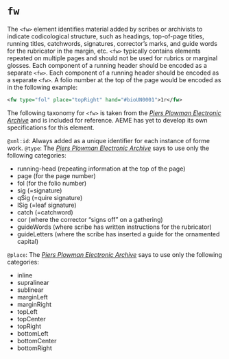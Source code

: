 # `fw`

The `<fw>` element identifies material added by scribes or archivists to indicate codicological structure, such as headings, top-of-page titles, running titles, catchwords, signatures, corrector’s marks, and guide words for the rubricator in the margin, etc. `<fw>` typically contains elements repeated on multiple pages and should not be used for rubrics or marginal glosses. Each component of a running header should be encoded as a separate `<fw>`. Each component of a running header should be encoded as a separate `<fw>`. A folio number at the top of the page would be encoded as in the following example:

```xml
<fw type="fol" place="topRight" hand="#bioUN0001">1r</fw>
```

The following taxonomy for `<fw>` is taken from the [*Piers Plowman Electronic Archive*](http://www3.iath.virginia.edu/seenet/piers/protocoltran.html) and is included for reference. AEME has yet to develop its own specifications for this element.

`@xml:id`: Always added as a unique identifier for each instance of forme work.
`@type`: The [*Piers Plowman Electronic Archive*](http://www3.iath.virginia.edu/seenet/piers/protocoltran.html) says to use only the following categories:

* running-head (repeating information at the top of the page)
* page (for the page number)
* fol (for the folio number)
* sig (=signature)
* qSig (=quire signature)
* lSig (=leaf signature)
* catch (=catchword)
* cor (where the corrector “signs off” on a gathering)
* guideWords (where scribe has written instructions for the rubricator)
* guideLetters (where the scribe has inserted a guide for the ornamented capital)

`@place`: The [*Piers Plowman Electronic Archive*](http://www3.iath.virginia.edu/seenet/piers/protocoltran.html) says to use only the following categories:

* inline
* supralinear
* sublinear
* marginLeft
* marginRight
* topLeft
* topCenter
* topRight
* bottomLeft
* bottomCenter
* bottomRight